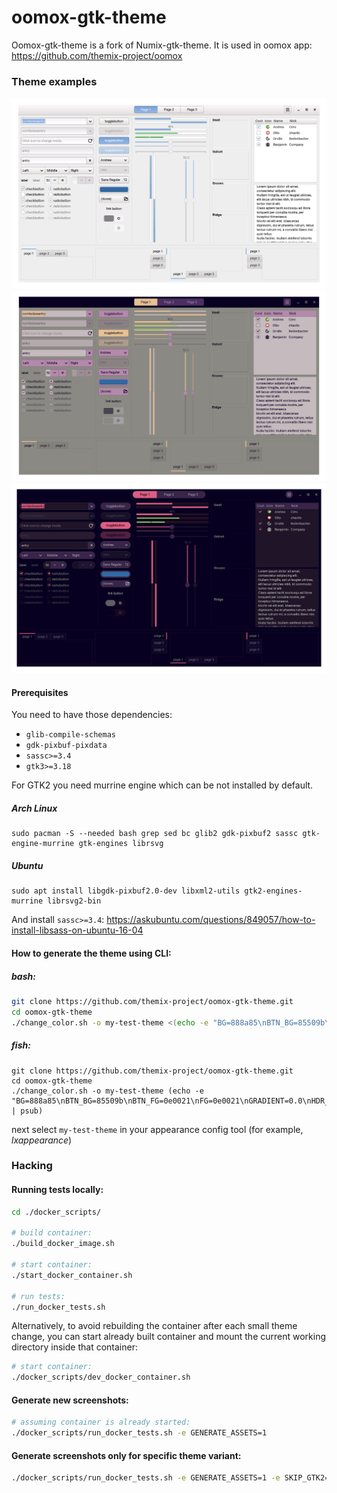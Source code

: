 oomox-gtk-theme
=====

Oomox-gtk-theme is a fork of Numix-gtk-theme.
It is used in oomox app: https://github.com/themix-project/oomox

### Theme examples

![Screenshot Light](https://raw.githubusercontent.com/themix-project/oomox-gtk-theme-test-screenshots/master/theme-clearlooks_hidpi-gtk3-page1.png "Screenshot Light")
![Screenshot Medium](https://raw.githubusercontent.com/themix-project/oomox-gtk-theme-test-screenshots/master/theme-lavender_hidpi-gtk3-page1.png "Screenshot Medium")
![Screenshot Dark](https://raw.githubusercontent.com/themix-project/oomox-gtk-theme-test-screenshots/master/theme-monovedek_lcars_hidpi-gtk3-page1.png "Screenshot Dark")


#### Prerequisites

You need to have those dependencies:
 - `glib-compile-schemas`
 - `gdk-pixbuf-pixdata`
 - `sassc>=3.4`
 - `gtk3>=3.18`
 
For GTK2 you need murrine engine which can be not installed by default.

##### Arch Linux

```
sudo pacman -S --needed bash grep sed bc glib2 gdk-pixbuf2 sassc gtk-engine-murrine gtk-engines librsvg
```

##### Ubuntu

```
sudo apt install libgdk-pixbuf2.0-dev libxml2-utils gtk2-engines-murrine librsvg2-bin
```

And install `sassc>=3.4`: https://askubuntu.com/questions/849057/how-to-install-libsass-on-ubuntu-16-04



#### How to generate the theme using CLI:

##### bash:
```bash
git clone https://github.com/themix-project/oomox-gtk-theme.git
cd oomox-gtk-theme
./change_color.sh -o my-test-theme <(echo -e "BG=888a85\nBTN_BG=85509b\nBTN_FG=0e0021\nFG=0e0021\nGRADIENT=0.0\nHDR_BTN_BG=85509b\nHDR_BTN_FG=0e0021\nHDR_BG=0e0021\nHDR_FG=888a85\nROUNDNESS=4\nSEL_BG=dc5e86\nSEL_FG=000000\nSPACING=3\nTXT_BG=c0bbbb\nTXT_FG=000000\nWM_BORDER_FOCUS=9edc60\nWM_BORDER_UNFOCUS=0e0021\n")
```

##### fish:
```fish
git clone https://github.com/themix-project/oomox-gtk-theme.git
cd oomox-gtk-theme
./change_color.sh -o my-test-theme (echo -e "BG=888a85\nBTN_BG=85509b\nBTN_FG=0e0021\nFG=0e0021\nGRADIENT=0.0\nHDR_BTN_BG=85509b\nHDR_BTN_FG=0e0021\nHDR_BG=0e0021\nHDR_FG=888a85\nROUNDNESS=4\nSEL_BG=dc5e86\nSEL_FG=000000\nSPACING=3\nTXT_BG=c0bbbb\nTXT_FG=000000\nWM_BORDER_FOCUS=9edc60\nWM_BORDER_UNFOCUS=0e0021\n" | psub)
```


next select `my-test-theme` in your appearance config tool (for example, _lxappearance_)



### Hacking


#### Running tests locally:

```sh
cd ./docker_scripts/

# build container:
./build_docker_image.sh

# start container:
./start_docker_container.sh

# run tests:
./run_docker_tests.sh
```

Alternatively, to avoid rebuilding the container after each small theme change, you can start already built container and mount the current working directory inside that container:

```sh
# start container:
./docker_scripts/dev_docker_container.sh
```

#### Generate new screenshots:

```sh
# assuming container is already started:
./docker_scripts/run_docker_tests.sh -e GENERATE_ASSETS=1
```

#### Generate screenshots only for specific theme variant:

```sh
./docker_scripts/run_docker_tests.sh -e GENERATE_ASSETS=1 -e SKIP_GTK2=1 -e TEST_THEMES=clearlooks -e TESTSUITE_HIDPI=1
```
